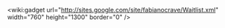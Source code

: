 &lt;wiki:gadget url="http://sites.google.com/site/fabianocrave/Waitlist.xml" width="760" height="1300" border="0" /&gt;